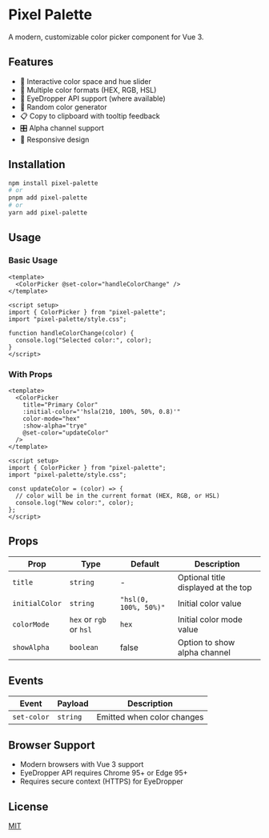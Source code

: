 # Pixel Palette

A modern, customizable color picker component for Vue 3.

## Features

- 🎨 Interactive color space and hue slider
- 🔢 Multiple color formats (HEX, RGB, HSL)
- 🎯 EyeDropper API support (where available)
- 🎲 Random color generator
- 📋 Copy to clipboard with tooltip feedback
- 🎛️ Alpha channel support
- 📱 Responsive design

## Installation

```bash
npm install pixel-palette
# or
pnpm add pixel-palette
# or
yarn add pixel-palette
```

## Usage

### Basic Usage

```vue
<template>
  <ColorPicker @set-color="handleColorChange" />
</template>

<script setup>
import { ColorPicker } from "pixel-palette";
import "pixel-palette/style.css";

function handleColorChange(color) {
  console.log("Selected color:", color);
}
</script>
```

### With Props

```vue
<template>
  <ColorPicker
    title="Primary Color"
    :initial-color="'hsla(210, 100%, 50%, 0.8)'"
    color-mode="hex"
    :show-alpha="trye"
    @set-color="updateColor"
  />
</template>

<script setup>
import { ColorPicker } from "pixel-palette";
import "pixel-palette/style.css";

const updateColor = (color) => {
  // color will be in the current format (HEX, RGB, or HSL)
  console.log("New color:", color);
};
</script>
```

## Props

| Prop           | Type                    | Default               | Description                         |
| -------------- | ----------------------- | --------------------- | ----------------------------------- |
| `title`        | `string`                | -                     | Optional title displayed at the top |
| `initialColor` | `string`                | `"hsl(0, 100%, 50%)"` | Initial color value                 |
| `colorMode`    | `hex` or `rgb` or `hsl` | `hex`               | Initial color mode value            |
| `showAlpha`    | `boolean`               | false                 | Option to show alpha channel        |

## Events

| Event       | Payload  | Description                |
| ----------- | -------- | -------------------------- |
| `set-color` | `string` | Emitted when color changes |

## Browser Support

- Modern browsers with Vue 3 support
- EyeDropper API requires Chrome 95+ or Edge 95+
- Requires secure context (HTTPS) for EyeDropper

## License

[MIT](/LICENSE)
